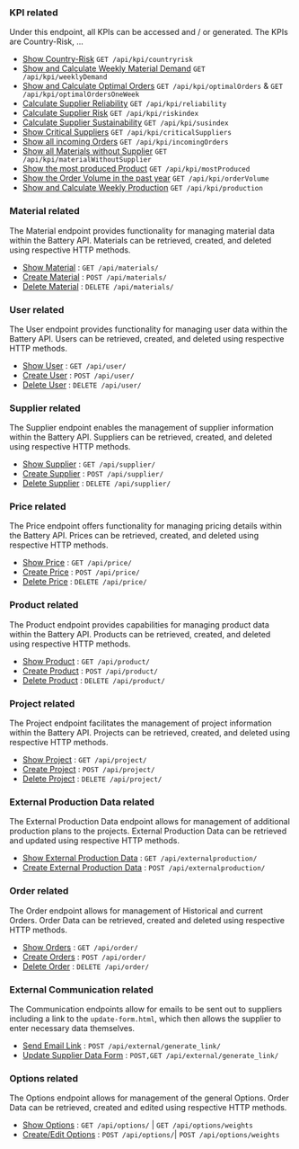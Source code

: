 ### KPI related

Under this endpoint, all KPIs can be accessed and / or generated. The KPIs are Country-Risk, ... 

* [Show Country-Risk](kpi/countryrisk.md) `GET /api/kpi/countryrisk`
* [Show and Calculate Weekly Material Demand](kpi/weeklyDemand.md) `GET /api/kpi/weeklyDemand`
* [Show and Calculate Optimal Orders](kpi/optimalOrder.md) `GET /api/kpi/optimalOrders` & `GET /api/kpi/optimalOrdersOneWeek`
* [Calculate Supplier Reliability](kpi/reliability.md) `GET /api/kpi/reliability`
* [Calculate Supplier Risk](kpi/riskindex.md) `GET /api/kpi/riskindex`
* [Calculate Supplier Sustainability](kpi/sustainabilityindex.md) `GET /api/kpi/susindex`
* [Show Critical Suppliers](kpi/criticalSuppliers.md) `GET /api/kpi/criticalSuppliers`
* [Show all incoming Orders](kpi/incomingOrders.md) `GET /api/kpi/incomingOrders`
* [Show all Materials without Supplier](kpi/materialWithoutSupplier.md) `GET /api/kpi/materialWithoutSupplier`
* [Show the most produced Product](kpi/mostProduced.md) `GET /api/kpi/mostProduced`
* [Show the Order Volume in the past year](kpi/orderVolume.md) `GET /api/kpi/orderVolume`
* [Show and Calculate Weekly Production](kpi/production.md) `GET /api/kpi/production`

### Material related

The Material endpoint provides functionality for managing material data within the Battery API. Materials can be retrieved, created, and deleted using respective HTTP methods.

* [Show Material](material/get.md) : `GET /api/materials/`
* [Create Material](material/post.md) : `POST /api/materials/`
* [Delete Material](material/delete.md) : `DELETE /api/materials/`


### User related

The User endpoint provides functionality for managing user data within the Battery API. Users can be retrieved, created, and deleted using respective HTTP methods.

* [Show User](user/get.md) : `GET /api/user/`
* [Create User](user/post.md) : `POST /api/user/`
* [Delete User](user/delete.md) : `DELETE /api/user/`

### Supplier related

The Supplier endpoint enables the management of supplier information within the Battery API. Suppliers can be retrieved, created, and deleted using respective HTTP methods.

* [Show Supplier](supplier/get.md) : `GET /api/supplier/`
* [Create Supplier](supplier/post.md) : `POST /api/supplier/`
* [Delete Supplier](supplier/delete.md) : `DELETE /api/supplier/`

### Price related

The Price endpoint offers functionality for managing pricing details within the Battery API. Prices can be retrieved, created, and deleted using respective HTTP methods.

* [Show Price](price/get.md) : `GET /api/price/`
* [Create Price](price/post.md) : `POST /api/price/`
* [Delete Price](price/delete.md) : `DELETE /api/price/`

### Product related

The Product endpoint provides capabilities for managing product data within the Battery API. Products can be retrieved, created, and deleted using respective HTTP methods.

* [Show Product](product/get.md) : `GET /api/product/`
* [Create Product](product/post.md) : `POST /api/product/`
* [Delete Product](product/delete.md) : `DELETE /api/product/`

### Project related

The Project endpoint facilitates the management of project information within the Battery API. Projects can be retrieved, created, and deleted using respective HTTP methods.

* [Show Project](project/get.md) : `GET /api/project/`
* [Create Project](project/post.md) : `POST /api/project/`
* [Delete Project](project/delete.md) : `DELETE /api/project/`

### External Production Data related

The External Production Data endpoint allows for management of additional production plans to the projects. External Production Data can be retrieved and updated using respective HTTP methods.

* [Show External Production Data](external_production/get.md) : `GET /api/externalproduction/`
* [Create External Production Data](external_production/post.md) : `POST /api/externalproduction/`

### Order related

The Order endpoint allows for management of Historical and current Orders. Order Data can be retrieved, created and deleted using respective HTTP methods.

* [Show Orders](order/get.md) : `GET /api/order/`
* [Create Orders](order/post.md) : `POST /api/order/`
* [Delete Order](order/delete.md) : `DELETE /api/order/`

### External Communication related

The Communication endpoints allow for emails to be sent out to suppliers including a link to the `update-form.html`, which then allows the supplier to enter necessary data themselves.

* [Send Email Link](external/generate_link.md) : `POST /api/external/generate_link/`
* [Update Supplier Data Form](external/update_data.md) : `POST,GET /api/external/generate_link/`

### Options related

The Options endpoint allows for management of the general Options. Order Data can be retrieved, created and edited using respective HTTP methods.

* [Show Options](options/get.md) : `GET /api/options/` | `GET /api/options/weights`
* [Create/Edit Options](options/post.md) : `POST /api/options/`| `POST /api/options/weights`